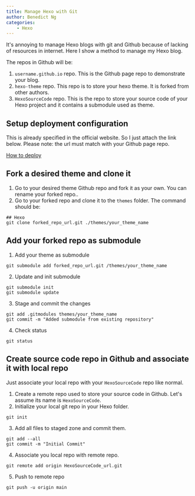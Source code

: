 ```yaml
---
title: Manage Hexo with Git
author: Benedict Ng
categories:
    - Hexo
---
```

It's annoying to manage Hexo blogs with git and Github because of lacking of resources in internet. Here I show a method to manage my Hexo blog.

The repos in Github will be:

1. `username.github.io` repo. This is the Github page repo to demonstrate your blog.
2. `hexo-theme` repo. This repo is to store your hexo theme. It is forked from other authors.
3. `HexoSourceCode` repo. This is the repo to store your source code of your Hexo project and it contains a submodule used as theme.

## Setup deployment configuration

This is already specified in the official website. So I just attach the link below. Please note: the url must match with your Github page repo.

[How to deploy](https://hexo.io/docs/github-pages#One-command-deployment)

## Fork a desired theme and clone it

1. Go to your desired theme Github repo and fork it as your own. You can rename your forked repo..
2. Go to your forked repo and clone it to the `themes` folder. The command should be:

```shell
## Hexo
git clone forked_repo_url.git ./themes/your_theme_name
```

## Add your forked repo as submodule

1. Add your theme as submodule

```shell
git submodule add forked_repo_url.git /themes/your_theme_name
```

2. Update and init submodule

```shell
git submodule init
git submodule update
```

3. Stage and commit the changes

```shell
git add .gitmodules themes/your_theme_name
git commit -m "Added submodule from existing repository"
```

4. Check status

```shell
git status
```

## Create source code repo in Github and associate it with local repo

Just associate your local repo with your `HexoSourceCode` repo like normal.

1. Create a remote repo used to store your source code in Github. Let's assume its name is `HexoSourceCode`.
2. Initialize your local git repo in your Hexo folder.

```shell
git init
```

3. Add all files to staged zone and commit them.

```shell
git add --all
git commit -m "Initial Commit"
```

4. Associate you local repo with remote repo.

```shell
git remote add origin HexoSourceCode_url.git
```

5. Push to remote repo

```shell
git push -u origin main
```